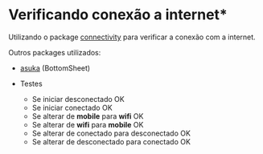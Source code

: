 # Verificando conexão a internet*

Utilizando o package [connectivity](https://pub.dev/packages/connectivity) para verificar a conexão com a internet.

Outros packages utilizados:

- [asuka](https://pub.dev/packages/asuka) (BottomSheet)

- Testes
  - Se iniciar desconectado                               OK
  - Se iniciar conectado                                  OK
  - Se alterar de **mobile** para **wifi**                OK
  - Se alterar de **wifi** para **mobile**                OK
  - Se alterar de conectado para desconectado             OK
  - Se alterar de desconectado para conectado             OK